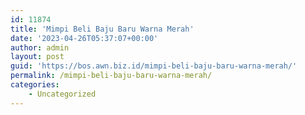 ```yaml
---
id: 11874
title: 'Mimpi Beli Baju Baru Warna Merah'
date: '2023-04-26T05:37:07+00:00'
author: admin
layout: post
guid: 'https://bos.awn.biz.id/mimpi-beli-baju-baru-warna-merah/'
permalink: /mimpi-beli-baju-baru-warna-merah/
categories:
    - Uncategorized
---
```



